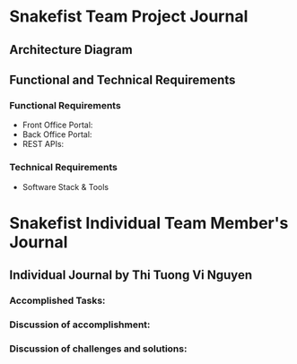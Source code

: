 # Snakefist Team Project Journal 
## Architecture Diagram
## Functional and Technical Requirements
### Functional Requirements
* Front Office Portal:
* Back Office Portal:
* REST APIs:
### Technical Requirements
* Software Stack & Tools
# Snakefist Individual Team Member's Journal
## Individual Journal by Thi Tuong Vi Nguyen
### Accomplished Tasks:
### Discussion of accomplishment:
### Discussion of challenges and solutions:


